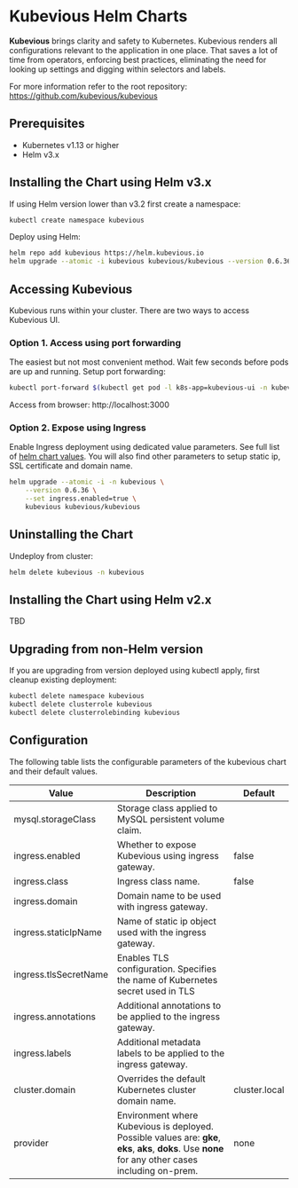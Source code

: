 # Kubevious Helm Charts
**Kubevious** brings clarity and safety to Kubernetes. Kubevious renders all configurations relevant to the application in one place. That saves a lot of time from operators, enforcing best practices, eliminating the need for looking up settings and digging within selectors and labels.

For more information refer to the root repository: https://github.com/kubevious/kubevious

## Prerequisites
- Kubernetes v1.13 or higher
- Helm v3.x

## Installing the Chart using Helm v3.x
If using Helm version lower than v3.2 first create a namespace:

```sh
kubectl create namespace kubevious
```
Deploy using Helm:

```sh
helm repo add kubevious https://helm.kubevious.io
helm upgrade --atomic -i kubevious kubevious/kubevious --version 0.6.36 -n kubevious 
```

## Accessing Kubevious
Kubevious runs within your cluster. There are two ways to access Kubevious UI. 

### Option 1. Access using port forwarding
The easiest but not most convenient method. Wait few seconds before pods are up and running. Setup port forwarding:

```sh
kubectl port-forward $(kubectl get pod -l k8s-app=kubevious-ui -n kubevious -o jsonpath="{.items[0].metadata.name}") 3000:80 -n kubevious
```
Access from browser: http://localhost:3000

### Option 2. Expose using Ingress
Enable Ingress deployment using dedicated value parameters. See full list of [helm chart values](#helm-chart-values). You will also find other parameters to setup static ip, SSL certificate and domain name.

```sh
helm upgrade --atomic -i -n kubevious \
    --version 0.6.36 \
    --set ingress.enabled=true \
    kubevious kubevious/kubevious
```

## Uninstalling the Chart
Undeploy from cluster:

```sh
helm delete kubevious -n kubevious
```

## Installing the Chart using Helm v2.x
TBD

## Upgrading from non-Helm version

If you are upgrading from version deployed using kubectl apply, first cleanup existing deployment:

```sh
kubectl delete namespace kubevious
kubectl delete clusterrole kubevious
kubectl delete clusterrolebinding kubevious
```

## Configuration
The following table lists the configurable parameters of the kubevious chart and their default values.

| Value                  | Description                                                                                                                                                                  | Default       |
| ---------------------- |------------------------------------------------------------------------------------------------------------------------------------------------------------------------------|---------------|
| mysql.storageClass     | Storage class applied to MySQL persistent volume claim.                                                                                                                      |               | 
| ingress.enabled        | Whether to expose Kubevious using ingress gateway.                                                                                                                           | false         | 
| ingress.class          | Ingress class name.                                                                                                                                                          | false         | 
| ingress.domain         | Domain name to be used with ingress gateway.                                                                                                                                 |               | 
| ingress.staticIpName   | Name of static ip object used with the ingress gateway.                                                                                                                      |               | 
| ingress.tlsSecretName  | Enables TLS configuration. Specifies the name of Kubernetes secret used in TLS                                                                                               |               | 
| ingress.annotations    | Additional annotations to be applied to the ingress gateway.                                                                                                                 |               | 
| ingress.labels         | Additional metadata labels to be applied to the ingress gateway.                                                                                                             |               | 
| cluster.domain         | Overrides the default Kubernetes cluster domain name.                                                                                                                        | cluster.local | 
| provider               | Environment where Kubevious is deployed. Possible values are: **gke**, **eks**, **aks**, **doks**. Use **none** for any other cases including on-prem.                       | none          | 

